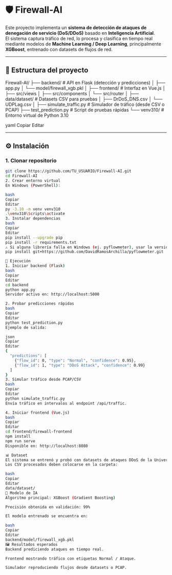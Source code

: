 # 🛡️ Firewall-AI

Este proyecto implementa un **sistema de detección de ataques de denegación de servicio (DoS/DDoS)** basado en **Inteligencia Artificial**.  
El sistema captura tráfico de red, lo procesa y clasifica en tiempo real mediante modelos de **Machine Learning / Deep Learning**, principalmente **XGBoost**, entrenado con datasets de flujos de red.

---

## 📂 Estructura del proyecto

Firewall-AI/
├── backend/ # API en Flask (detección y predicciones)
│ ├── app.py
│ └── model/firewall_xgb.pkl
│
├── frontend/ # Interfaz en Vue.js
│ ├── src/views
│ ├── src/components
│ └── src/router
│
├── data/dataset/ # Datasets CSV para pruebas
│ ├── DrDoS_DNS.csv
│ └── UDPLag.csv
│
├── simulate_traffic.py # Simulador de tráfico (desde CSV o PCAP)
├── test_prediction.py # Script de pruebas rápidas
└── venv310/ # Entorno virtual de Python 3.10

yaml
Copiar
Editar

---

## ⚙️ Instalación

### 1. Clonar repositorio
```bash
git clone https://github.com/TU_USUARIO/Firewall-AI.git
cd Firewall-AI
2. Crear entorno virtual
En Windows (PowerShell):

bash
Copiar
Editar
py -3.10 -m venv venv310
.\venv310\Scripts\activate
3. Instalar dependencias
bash
Copiar
Editar
pip install --upgrade pip
pip install -r requirements.txt
⚠️ Si alguna librería falla en Windows (ej. pyflowmeter), usar la versión adaptada:
pip install git+https://github.com/DavidRamosArchilla/pyflowmeter.git

🚀 Ejecución
1. Iniciar backend (Flask)
bash
Copiar
Editar
cd backend
python app.py
Servidor activo en: http://localhost:5000

2. Probar predicciones rápidas
bash
Copiar
Editar
python test_prediction.py
Ejemplo de salida:

json
Copiar
Editar
{
  "predictions": [
    {"flow_id": 0, "type": "Normal", "confidence": 0.95},
    {"flow_id": 1, "type": "DDoS Attack", "confidence": 0.99}
  ]
}
3. Simular tráfico desde PCAP/CSV
bash
Copiar
Editar
python simulate_traffic.py
Envía tráfico en intervalos al endpoint /api/traffic.

4. Iniciar frontend (Vue.js)
bash
Copiar
Editar
cd frontend/firewall-frontend
npm install
npm run serve
Disponible en: http://localhost:8080

📊 Dataset
El sistema se entrenó y probó con datasets de ataques DDoS de la University of New Brunswick (CIC-DDoS2019).
Los CSV procesados deben colocarse en la carpeta:

bash
Copiar
Editar
data/dataset/
🧠 Modelo de IA
Algoritmo principal: XGBoost (Gradient Boosting)

Precisión obtenida en validación: 99%

El modelo entrenado se encuentra en:

bash
Copiar
Editar
backend/model/firewall_xgb.pkl
🖼️ Resultados esperados
Backend prediciendo ataques en tiempo real.

Frontend mostrando tráfico con etiquetas Normal / Ataque.

Simulador reproduciendo flujos desde datasets o PCAP.
